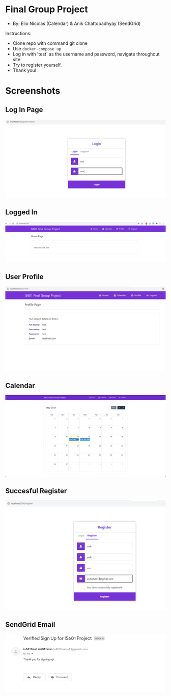 # Final Group Project
* By: Elio Nicolas (Calendar) & Anik Chattopadhyay (SendGrid)

Instructions: 
- Clone repo with command git clone 
- Use ```docker-compose up```
- Log in with 'test' as the username and password, navigate throughout site 
- Try to register yourself. 
- Thank you! 

# Screenshots
 ## Log In Page
 ![Login](/screenshots/login.PNG)
 ## Logged In 
 ![Logged In](/screenshots/loggedin.PNG)
## User Profile
 ![Profile](/screenshots/userprofile.PNG)
## Calendar
 ![Calendar](/screenshots/calendar.png)
## Succesful Register
 ![Register](/screenshots/sucessfulregister.PNG)
 ## SendGrid Email
 ![Email](/screenshots/sendgrid_email.PNG)
 